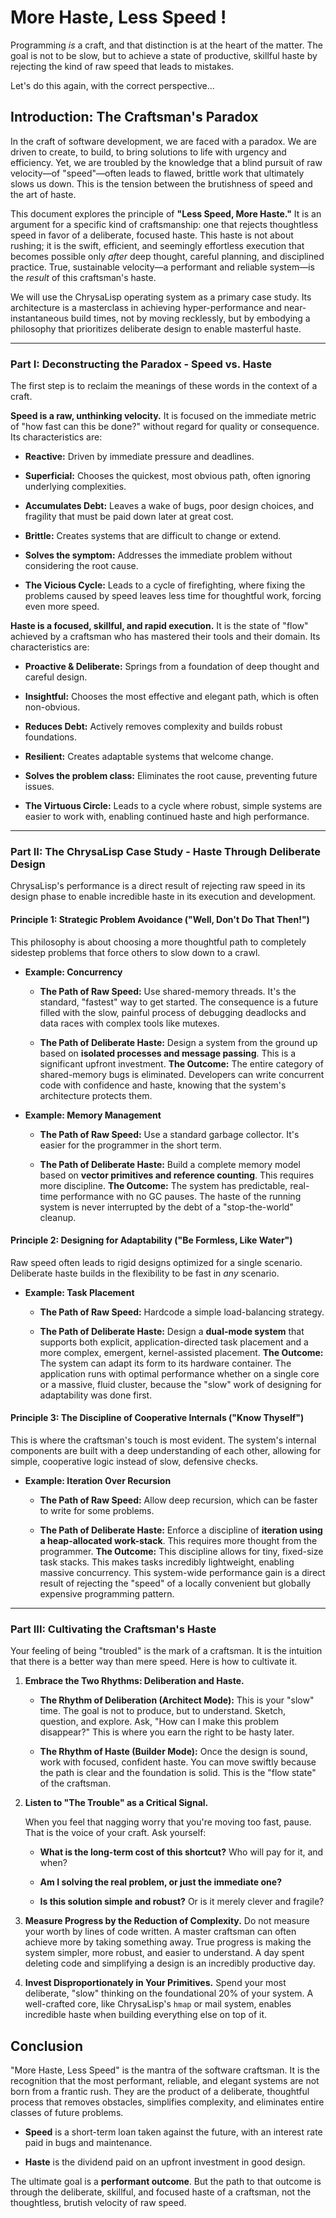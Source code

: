 
# More Haste, Less Speed !

Programming *is* a craft, and that distinction is at the heart of the matter.
The goal is not to be slow, but to achieve a state of productive, skillful haste
by rejecting the kind of raw speed that leads to mistakes.

Let's do this again, with the correct perspective...

## Introduction: The Craftsman's Paradox

In the craft of software development, we are faced with a paradox. We are driven
to create, to build, to bring solutions to life with urgency and efficiency.
Yet, we are troubled by the knowledge that a blind pursuit of raw velocity—of
"speed"—often leads to flawed, brittle work that ultimately slows us down. This
is the tension between the brutishness of speed and the art of haste.

This document explores the principle of **"Less Speed, More Haste."** It is an
argument for a specific kind of craftsmanship: one that rejects thoughtless
speed in favor of a deliberate, focused haste. This haste is not about rushing;
it is the swift, efficient, and seemingly effortless execution that becomes
possible only *after* deep thought, careful planning, and disciplined practice.
True, sustainable velocity—a performant and reliable system—is the *result* of
this craftsman's haste.

We will use the ChrysaLisp operating system as a primary case study. Its
architecture is a masterclass in achieving hyper-performance and
near-instantaneous build times, not by moving recklessly, but by embodying a
philosophy that prioritizes deliberate design to enable masterful haste.

---

### Part I: Deconstructing the Paradox - Speed vs. Haste

The first step is to reclaim the meanings of these words in the context of a
craft.

**Speed is a raw, unthinking velocity.** It is focused on the immediate metric
of "how fast can this be done?" without regard for quality or consequence. Its
characteristics are:

*   **Reactive:** Driven by immediate pressure and deadlines.

*   **Superficial:** Chooses the quickest, most obvious path, often ignoring
    underlying complexities.

*   **Accumulates Debt:** Leaves a wake of bugs, poor design choices, and
    fragility that must be paid down later at great cost.

*   **Brittle:** Creates systems that are difficult to change or extend.

*   **Solves the symptom:** Addresses the immediate problem without considering
    the root cause.

*   **The Vicious Cycle:** Leads to a cycle of firefighting, where fixing the
    problems caused by speed leaves less time for thoughtful work, forcing even
    more speed.

**Haste is a focused, skillful, and rapid execution.** It is the state of "flow"
achieved by a craftsman who has mastered their tools and their domain. Its
characteristics are:

*   **Proactive & Deliberate:** Springs from a foundation of deep thought and
    careful design.

*   **Insightful:** Chooses the most effective and elegant path, which is often
    non-obvious.

*   **Reduces Debt:** Actively removes complexity and builds robust foundations.

*   **Resilient:** Creates adaptable systems that welcome change.

*   **Solves the problem class:** Eliminates the root cause, preventing future
    issues.

*   **The Virtuous Circle:** Leads to a cycle where robust, simple systems are
    easier to work with, enabling continued haste and high performance.

---

### Part II: The ChrysaLisp Case Study - Haste Through Deliberate Design

ChrysaLisp's performance is a direct result of rejecting raw speed in its design
phase to enable incredible haste in its execution and development.

#### Principle 1: Strategic Problem Avoidance ("Well, Don't Do That Then!")

This philosophy is about choosing a more thoughtful path to completely sidestep
problems that force others to slow down to a crawl.

*   **Example: Concurrency**

    * **The Path of Raw Speed:** Use shared-memory threads. It's the standard,
      "fastest" way to get started. The consequence is a future filled with the
      slow, painful process of debugging deadlocks and data races with complex
      tools like mutexes.

    * **The Path of Deliberate Haste:** Design a system from the ground up based
      on **isolated processes and message passing**. This is a significant
      upfront investment. **The Outcome:** The entire category of shared-memory
      bugs is eliminated. Developers can write concurrent code with confidence
      and haste, knowing that the system's architecture protects them.

*   **Example: Memory Management**

    * **The Path of Raw Speed:** Use a standard garbage collector. It's easier
        for the programmer in the short term.

    * **The Path of Deliberate Haste:** Build a complete memory model based on
        **vector primitives and reference counting**. This requires more
        discipline. **The Outcome:** The system has predictable, real-time
        performance with no GC pauses. The haste of the running system is never
        interrupted by the debt of a "stop-the-world" cleanup.

#### Principle 2: Designing for Adaptability ("Be Formless, Like Water")

Raw speed often leads to rigid designs optimized for a single scenario.
Deliberate haste builds in the flexibility to be fast in *any* scenario.

*   **Example: Task Placement**

    * **The Path of Raw Speed:** Hardcode a simple load-balancing strategy.

    * **The Path of Deliberate Haste:** Design a **dual-mode system** that
        supports both explicit, application-directed task placement and a more
        complex, emergent, kernel-assisted placement. **The Outcome:** The
        system can adapt its form to its hardware container. The application
        runs with optimal performance whether on a single core or a massive,
        fluid cluster, because the "slow" work of designing for adaptability was
        done first.

#### Principle 3: The Discipline of Cooperative Internals ("Know Thyself")

This is where the craftsman's touch is most evident. The system's internal
components are built with a deep understanding of each other, allowing for
simple, cooperative logic instead of slow, defensive checks.

*   **Example: Iteration Over Recursion**

    * **The Path of Raw Speed:** Allow deep recursion, which can be faster to
        write for some problems.

    * **The Path of Deliberate Haste:** Enforce a discipline of **iteration
        using a heap-allocated work-stack**. This requires more thought from the
        programmer. **The Outcome:** This discipline allows for tiny, fixed-size
        task stacks. This makes tasks incredibly lightweight, enabling massive
        concurrency. This system-wide performance gain is a direct result of
        rejecting the "speed" of a locally convenient but globally expensive
        programming pattern.

---

### Part III: Cultivating the Craftsman's Haste

Your feeling of being "troubled" is the mark of a craftsman. It is the intuition
that there is a better way than mere speed. Here is how to cultivate it.

1.  **Embrace the Two Rhythms: Deliberation and Haste.**

    * **The Rhythm of Deliberation (Architect Mode):** This is your "slow" time.
        The goal is not to produce, but to understand. Sketch, question, and
        explore. Ask, "How can I make this problem disappear?" This is where you
        earn the right to be hasty later.

    * **The Rhythm of Haste (Builder Mode):** Once the design is sound, work
        with focused, confident haste. You can move swiftly because the path is
        clear and the foundation is solid. This is the "flow state" of the
        craftsman.

2.  **Listen to "The Trouble" as a Critical Signal.**

    When you feel that nagging worry that you're moving too fast, pause. That is
    the voice of your craft. Ask yourself:

    * **What is the long-term cost of this shortcut?** Who will pay for it, and
        when?

    * **Am I solving the real problem, or just the immediate one?**

    * **Is this solution simple and robust?** Or is it merely clever and
        fragile?

3.  **Measure Progress by the Reduction of Complexity.** Do not measure your
    worth by lines of code written. A master craftsman can often achieve more by
    taking something away. True progress is making the system simpler, more
    robust, and easier to understand. A day spent deleting code and simplifying
    a design is an incredibly productive day.

4.  **Invest Disproportionately in Your Primitives.** Spend your most
    deliberate, "slow" thinking on the foundational 20% of your system. A
    well-crafted core, like ChrysaLisp's `hmap` or mail system, enables
    incredible haste when building everything else on top of it.

## Conclusion

"More Haste, Less Speed" is the mantra of the software craftsman. It is the
recognition that the most performant, reliable, and elegant systems are not born
from a frantic rush. They are the product of a deliberate, thoughtful process
that removes obstacles, simplifies complexity, and eliminates entire classes of
future problems.

*   **Speed** is a short-term loan taken against the future, with an interest
    rate paid in bugs and maintenance.

*   **Haste** is the dividend paid on an upfront investment in good design.

The ultimate goal is a **performant outcome**. But the path to that outcome is
through the deliberate, skillful, and focused haste of a craftsman, not the
thoughtless, brutish velocity of raw speed.
